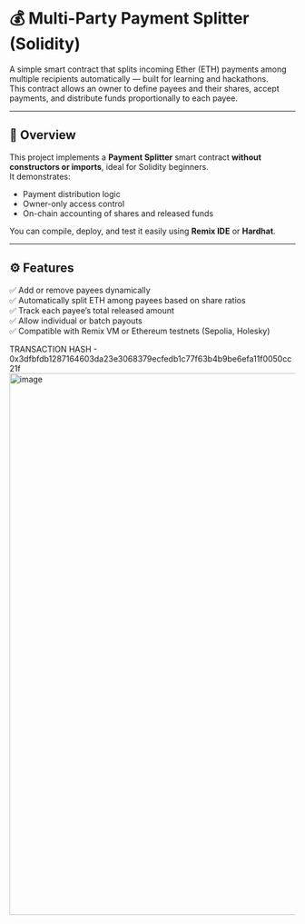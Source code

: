 # 💰 Multi-Party Payment Splitter (Solidity)

A simple smart contract that splits incoming Ether (ETH) payments among multiple recipients automatically — built for learning and hackathons.  
This contract allows an owner to define payees and their shares, accept payments, and distribute funds proportionally to each payee.

---

## 🧠 Overview

This project implements a **Payment Splitter** smart contract **without constructors or imports**, ideal for Solidity beginners.  
It demonstrates:
- Payment distribution logic  
- Owner-only access control  
- On-chain accounting of shares and released funds  

You can compile, deploy, and test it easily using **Remix IDE** or **Hardhat**.

---

## ⚙️ Features

✅ Add or remove payees dynamically  
✅ Automatically split ETH among payees based on share ratios  
✅ Track each payee’s total released amount  
✅ Allow individual or batch payouts  
✅ Compatible with Remix VM or Ethereum testnets (Sepolia, Holesky)

TRANSACTION HASH - 0x3dfbfdb1287164603da23e3068379ecfedb1c77f63b4b9be6efa11f0050cc21f
<img width="1902" height="954" alt="image" src="https://github.com/user-attachments/assets/59eeb27a-a59e-4585-ae5b-a0d68466b78f" />

